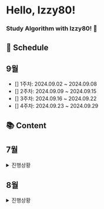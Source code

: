 # Hello, Izzy80!

### Study Algorithm with Izzy80! 🍹

## 📅 Schedule
## 9월
- [] 1주차: 2024.09.02 ~ 2024.09.08
- [] 2주차: 2024.09.09 ~ 2024.09.15
- [] 3주차: 2024.09.16 ~ 2024.09.22
- [] 4주차: 2024.09.23 ~ 2024.09.29

## 📚 Content
## 7월
<details>
<summary>진행상황</summary>
<div markdown="1">

- [x] 1주차: 2024.07.01 ~ 2024.07.07 </br>
- [x] 2주차: 2024.07.08 ~ 2024.07.14 </br>
- [x] 3주차: 2024.07.15 ~ 2024.07.21 </br>
- [x] 4주차: 2024.07.22 ~ 2024.07.28 </br>

### 1주차
| 날짜(요일) | 문제     |유형|
| :-------------------- | :--- |:--- |
|2024.07.01(월)|[마법사 상어와 파이어볼](https://www.acmicpc.net/problem/20056)|구현|
|2024.07.02(화)|[도넛 행성](https://www.acmicpc.net/problem/27211)|그래프 이론, 그래프 탐색, 너비 우선 탐색|
|2024.07.03(수)|[신기한 소수](https://www.acmicpc.net/problem/2023)|소수, 정수론, 백트래킹, 소수 판정|
|2024.07.05(금)|[경비원](https://www.acmicpc.net/problem/2564)|구현, 많은 조건 분기|
|2024.07.06(토)|[달이 차오른다, 가자](https://www.acmicpc.net/problem/1194)|그래프 이론, 그래프 탐색, 너비 우선 탐색, 비트마스킹|
|2024.07.07(일)|[벽 부수고 이동하기](https://www.acmicpc.net/problem/2206)|그래프 이론, 그래프 탐색, 너비 우선 탐색|

### 2주차
| 날짜(요일) | 문제     |유형|
| :-------------------- | :--- |:--- |
|2024.07.08(월)|- [바이러스](https://www.acmicpc.net/problem/2606)</br> - [듣보잡](https://www.acmicpc.net/problem/1764)|- 그래프 이론, 그래프 탐색, 너비 우선 탐색, 깊이 우선 탐색 </br> - 자료 구조, 문자열, 정렬, 해시를 사용한 집합과 맵|
|2024.07.09(화)|- [전쟁-전투](https://www.acmicpc.net/problem/1303)</br> - [태상이의 훈련소 생활](https://www.acmicpc.net/problem/19951)</br> - [강의실 배정](https://www.acmicpc.net/problem/11000) |- 그래프 이론, 그래프 탐색, 깊이 우선 탐색, 너비 우선 탐색</br> - 누적합</br> - 자료 구조, 그리디 알고리즘, 정렬, 우선순위 큐|
|2024.07.10(수)|[색종이 만들기](https://www.acmicpc.net/problem/2630)|분할정복, 재귀|
|2024.07.11(목)|[2,147,483,648 게임](https://www.acmicpc.net/problem/23796)|구현|
|2024.07.12(금)|[소수&팰린드롬](https://www.acmicpc.net/problem/1747)|수학, 브루트포스 알고리즘, 정수론, 소수 판정, 에라토스테네스의 체|
|2024.07.13(토)|[전화번호 목록](https://school.programmers.co.kr/learn/courses/30/lessons/42577)|해시|

### 3주차
| 날짜(요일) | 문제     |유형|
| :-------------------- | :--- |:--- |
|2024.07.15(월)|[내리막길](https://www.acmicpc.net/problem/1520)|dp, 그래프 이론, 그래프 탐색, 깊이 우선 탐색|
|2024.07.16(화)|[피로도](https://school.programmers.co.kr/learn/courses/30/lessons/87946)|완전탐색|
|2024.07.17(수)|[단속카메라](https://school.programmers.co.kr/learn/courses/30/lessons/42884)|탐욕법|
|2024.07.21(일)|[여행경로](https://school.programmers.co.kr/learn/courses/30/lessons/43164) </br>[조건에 부합하는 중고거래 상태 조회하기](https://school.programmers.co.kr/learn/courses/30/lessons/164672)|깊이 우선 탐색, 너비 우선 탐색 </br> String, Date|

### 4주차
| 날짜(요일) | 문제     |유형|
| :-------------------- | :--- |:--- |
|2024.07.24(수)|[게임 맵 최단거리](https://school.programmers.co.kr/learn/courses/30/lessons/1844)|깊이 우선 탐색, 너비 우선 탐색|
</div>
</details>

## 8월
<details>
<summary>진행상황</summary>
<div markdown="1">

- [x] 1주차: 2024.07.29 ~ 2024.08.04
- [x] 2주차: 2024.08.05 ~ 2024.08.11
- [x] 3주차: 2024.08.12 ~ 2024.08.18
- [x] 4주차: 2024.08.19 ~ 2024.08.25
- [ ] 5주차: 2024.08.26 ~ 2024.09.01

### 1주차
| 날짜(요일) | 문제     |유형|
| :-------------------- | :--- |:--- |
|2024.07.30(화)|[비밀지도](https://school.programmers.co.kr/learn/courses/30/lessons/17681) </br> [캐시](https://school.programmers.co.kr/learn/courses/30/lessons/17680)|비트 </br> 자료구조|
|2024.07.31(수)|[주차요금계산](https://school.programmers.co.kr/learn/courses/30/lessons/92341) |문자열|
|2024.08.01(목)|[프렌즈4블록](https://school.programmers.co.kr/learn/courses/30/lessons/17679) |구현|
|2024.08.02(금)|[수들의 합2](https://www.acmicpc.net/problem/2003) |투포인터|
|2024.08.04(일)|[특정 세대의 대장균 찾기](https://school.programmers.co.kr/learn/courses/30/lessons/301650) |select|

### 2주차
### 3주차
| 날짜(요일) | 문제     |유형|
| :-------------------- | :--- |:--- |
|2024.08.15(목)|[가장 많이 받은 선물](https://school.programmers.co.kr/learn/courses/30/lessons/258712) </br> [신고 결과 받기](https://school.programmers.co.kr/learn/courses/30/lessons/92334)|구현 </br> 구현|
|2024.08.18(일)|[5월 식품들의 총매출 조회하기](https://school.programmers.co.kr/learn/courses/30/lessons/131117) </br> [캐시](https://school.programmers.co.kr/learn/courses/30/lessons/17680) </br> [튜플](https://school.programmers.co.kr/learn/courses/30/lessons/64065)|JOIN </br> 구현 </br> 구현|

### 4주차
| 날짜(요일) | 문제     |유형|
| :-------------------- | :--- |:--- |
|2024.08.25(일)|[택배상자](https://school.programmers.co.kr/learn/courses/30/lessons/131704) </br> [회전 초밥](https://www.acmicpc.net/problem/2531) </br> [암호코드](https://www.acmicpc.net/problem/2011) </br>[자동차 평균 대여 기간 구하기](https://school.programmers.co.kr/learn/courses/30/lessons/157342) </br> [조회수가 가장 많은 중고거래 게시판의 첨부파일 조회하기](https://school.programmers.co.kr/learn/courses/30/lessons/164671)|자료구조 </br> 슬라이딩윈도우 </br> DP </br> String,Date </br> String,Date|

### 5주차
| 날짜(요일) | 문제     |유형|
| :-------------------- | :--- |:--- |
|2024.08.26(월)|[톱니바퀴](https://www.acmicpc.net/problem/14891) |구현|
</div>
</details>

